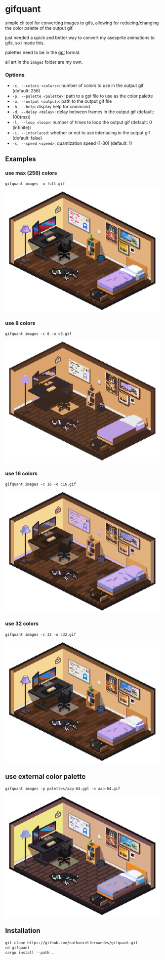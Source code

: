 # gifquant

simple cli tool for converting images to gifs, allowing for reducing/changing the color palette of the output gif.

just needed a quick and better way to convert my asesprite animations to gifs, so i made this.

palettes need to be in the [gpl](https://www.gimp.org/docs/userfaq.html#q1-2) format.

all art in the `images` folder are my own.

### Options

- `-c, --colors <colors>`: number of colors to use in the output gif (default: 256)
- `-p, --palette <palette>`: path to a gpl file to use as the color palette
- `-o, --output <output>`: path to the output gif file
- `-h, --help`: display help for command
- `-d, --delay <delay>`: delay between frames in the output gif (default: 100(ms))
- `-l, --loop <loop>`: number of times to loop the output gif (default: 0 (infinite))
- `-i, --interlaced`: whether or not to use interlacing in the output gif (default: false)
- `-s, --speed <speed>`: quantization speed (1-30) (default: 1)

## Examples

### use max (256) colors

```
gifquant images -o full.gif
```

<img src="./assets/full.gif" width="512">

### use 8 colors

```
gifquant images -c 8 -o c8.gif
```

<img src="./assets/c8.gif" width="512">

### use 16 colors

```
gifquant images -c 16 -o c16.gif
```

<img src="./assets/c16.gif" width="512">

### use 32 colors

```
gifquant images -c 32 -o c32.gif
```

<img src="./assets/c32.gif" width="512">

## use external color palette

```
gifquant images -p palettes/aap-64.gpl -o aap-64.gif
```

<img src="./assets/aap-64.gif" width="512">

## Installation

```
git clone https://github.com/nathanielfernandes/gifquant.git
cd gifquant
cargo install --path .
```
